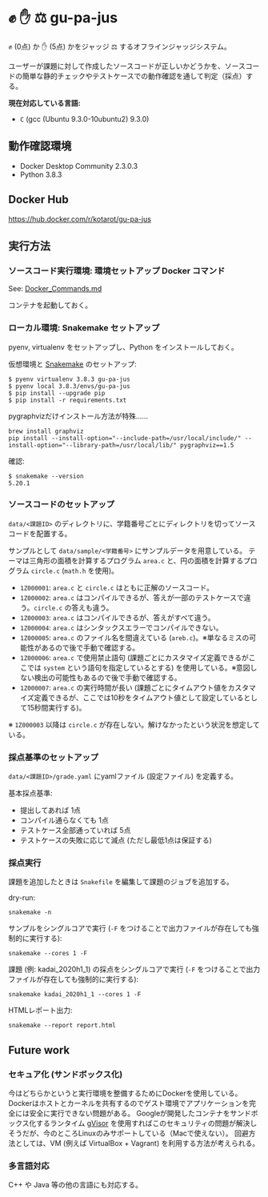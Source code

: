 # :fist: :hand: :balance_scale: gu-pa-jus

:fist: (0点) か :hand: (5点) かをジャッジ :balance_scale: するオフラインジャッジシステム。

ユーザーが課題に対して作成したソースコードが正しいかどうかを、ソースコードの簡単な静的チェックやテストケースでの動作確認を通して判定（採点）する。

**現在対応している言語:**

- `C` (gcc (Ubuntu 9.3.0-10ubuntu2) 9.3.0)


## 動作確認環境

- Docker Desktop Community 2.3.0.3
- Python 3.8.3


## Docker Hub

https://hub.docker.com/r/kotarot/gu-pa-jus


## 実行方法

### ソースコード実行環境: 環境セットアップ Docker コマンド

See: [Docker_Commands.md](/Docker_Commands.md)

コンテナを起動しておく。

### ローカル環境: Snakemake セットアップ

pyenv, virtualenv をセットアップし、Python をインストールしておく。

仮想環境と [Snakemake](https://github.com/snakemake/snakemake) のセットアップ:
```
$ pyenv virtualenv 3.8.3 gu-pa-jus
$ pyenv local 3.8.3/envs/gu-pa-jus
$ pip install --upgrade pip
$ pip install -r requirements.txt
```

pygraphvizだけインストール方法が特殊......
```
brew install graphviz
pip install --install-option="--include-path=/usr/local/include/" --install-option="--library-path=/usr/local/lib/" pygraphviz==1.5
```

確認:
```
$ snakemake --version
5.20.1
```

### ソースコードのセットアップ

`data/<課題ID>` のディレクトリに、学籍番号ごとにディレクトリを切ってソースコードを配置する。

サンプルとして `data/sample/<学籍番号>` にサンプルデータを用意している。
テーマは三角形の面積を計算するプログラム `area.c` と、円の面積を計算するプログラム `circle.c` (`math.h` を使用)。

- `1Z000001`: `area.c` と `circle.c` はともに正解のソースコード。
- `1Z000002`: `area.c` はコンパイルできるが、答えが一部のテストケースで違う。`circle.c` の答えも違う。
- `1Z000003`: `area.c` はコンパイルできるが、答えがすべて違う。
- `1Z000004`: `area.c` はシンタックスエラーでコンパイルできない。
- `1Z000005`: `area.c` のファイル名を間違えている (`areb.c`)。※単なるミスの可能性があるので後で手動で確認する。
- `1Z000006`: `area.c` で使用禁止語句 (課題ごとにカスタマイズ定義できるがここでは `system` という語句を指定しているとする) を使用している。※意図しない検出の可能性もあるので後で手動で確認する。
- `1Z000007`: `area.c` の実行時間が長い (課題ごとにタイムアウト値をカスタマイズ定義できるが、ここでは10秒をタイムアウト値として設定しているとして15秒間実行する)。

※ `1Z000003` 以降は `circle.c` が存在しない。解けなかったという状況を想定している。

### 採点基準のセットアップ

`data/<課題ID>/grade.yaml` にyamlファイル (設定ファイル) を定義する。

基本採点基準:
- 提出してあれば 1点
- コンパイル通らなくても 1点
- テストケース全部通っていれば 5点
- テストケースの失敗に応じて減点 (ただし最低1点は保証する)

### 採点実行

課題を追加したときは `Snakefile` を編集して課題のジョブを追加する。

dry-run:
```
snakemake -n
```

サンプルをシングルコアで実行 (`-F` をつけることで出力ファイルが存在しても強制的に実行する):
```
snakemake --cores 1 -F
```

課題 (例: kadai_2020h1_1) の採点をシングルコアで実行 (`-F` をつけることで出力ファイルが存在しても強制的に実行する):
```
snakemake kadai_2020h1_1 --cores 1 -F
```

HTMLレポート出力:
```
snakemake --report report.html
```


## Future work

### セキュア化 (サンドボックス化)

今はどちらかというと実行環境を整備するためにDockerを使用している。Dockerはホストとカーネルを共有するのでゲスト環境でアプリケーションを完全には安全に実行できない問題がある。
Googleが開発したコンテナをサンドボックス化するランタイム [gVisor](https://github.com/google/gvisor) を使用すればこのセキュリティの問題が解決しそうだが、今のところLinuxのみサポートしている（Macで使えない）。
回避方法としては、VM (例えば VirtualBox + Vagrant) を利用する方法が考えられる。

### 多言語対応

C++ や Java 等の他の言語にも対応する。
